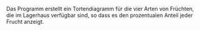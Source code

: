 Das Programm erstellt ein Tortendiagramm für die vier Arten von Früchten, die im Lagerhaus verfügbar sind, so dass es den prozentualen Anteil jeder Frucht anzeigt.
